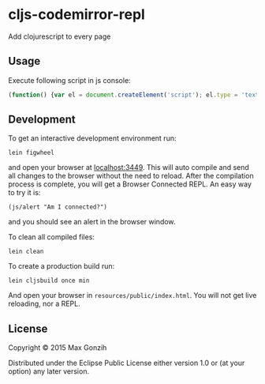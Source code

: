 # cljs-codemirror-repl

Add clojurescript to every page

## Usage

Execute following script in js console:

```javascript
(function() {var el = document.createElement('script'); el.type = 'text/javascript'; el.src = 'https://dl.dropboxusercontent.com/u/4109351/cljs-repl.js'; document.body.appendChild(el); }())
````

## Development

To get an interactive development environment run:

    lein figwheel

and open your browser at [localhost:3449](http://localhost:3449/).
This will auto compile and send all changes to the browser without the
need to reload. After the compilation process is complete, you will
get a Browser Connected REPL. An easy way to try it is:

    (js/alert "Am I connected?")

and you should see an alert in the browser window.

To clean all compiled files:

    lein clean

To create a production build run:

    lein cljsbuild once min

And open your browser in `resources/public/index.html`. You will not
get live reloading, nor a REPL. 

## License

Copyright © 2015 Max Gonzih <gonzih at gmail dot com>

Distributed under the Eclipse Public License either version 1.0 or (at your option) any later version.
